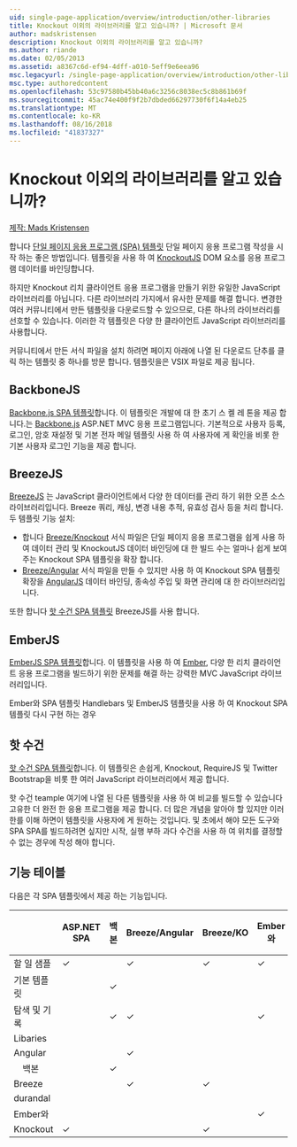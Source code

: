 ```yaml
---
uid: single-page-application/overview/introduction/other-libraries
title: Knockout 이외의 라이브러리를 알고 있습니까? | Microsoft 문서
author: madskristensen
description: Knockout 이외의 라이브러리를 알고 있습니까?
ms.author: riande
ms.date: 02/05/2013
ms.assetid: a8367c6d-ef94-4dff-a010-5eff9e6eea96
msc.legacyurl: /single-page-application/overview/introduction/other-libraries
msc.type: authoredcontent
ms.openlocfilehash: 53c97580b45bb40a6c3256c8038ec5c8b861b69f
ms.sourcegitcommit: 45ac74e400f9f2b7dbded66297730f6f14a4eb25
ms.translationtype: MT
ms.contentlocale: ko-KR
ms.lasthandoff: 08/16/2018
ms.locfileid: "41837327"
---
```

<a name="know-a-library-other-than-knockout"></a>Knockout 이외의 라이브러리를 알고 있습니까?
====================
[제작: Mads Kristensen](https://github.com/madskristensen)

합니다 [단일 페이지 응용 프로그램 (SPA) 템플릿](knockoutjs-template.md) 단일 페이지 응용 프로그램 작성을 시작 하는 좋은 방법입니다. 템플릿을 사용 하 여 [KnockoutJS](http://knockoutjs.com/) DOM 요소를 응용 프로그램 데이터를 바인딩합니다.

하지만 Knockout 리치 클라이언트 응용 프로그램을 만들기 위한 유일한 JavaScript 라이브러리를 아닙니다. 다른 라이브러리 가지에서 유사한 문제를 해결 합니다. 변경한 여러 커뮤니티에서 만든 템플릿을 다운로드할 수 있으므로, 다른 하나의 라이브러리를 선호할 수 있습니다. 이러한 각 템플릿은 다양 한 클라이언트 JavaScript 라이브러리를 사용합니다.

커뮤니티에서 만든 서식 파일을 설치 하려면 페이지 아래에 나열 된 다운로드 단추를 클릭 하는 템플릿 중 하나를 방문 합니다. 템플릿을은 VSIX 파일로 제공 됩니다.

## <a name="backbonejs"></a>BackboneJS

[Backbone.js SPA 템플릿](../templates/backbonejs-template.md)합니다. 이 템플릿은 개발에 대 한 초기 스 켈 레 톤을 제공 합니다.는 [Backbone.js](http://backbonejs.org/) ASP.NET MVC 응용 프로그램입니다. 기본적으로 사용자 등록, 로그인, 암호 재설정 및 기본 전자 메일 템플릿 사용 하 여 사용자에 게 확인을 비롯 한 기본 사용자 로그인 기능을 제공 합니다.

## <a name="breezejs"></a>BreezeJS

[BreezeJS](http://www.breezejs.com/?utm_source=ms-spa) 는 JavaScript 클라이언트에서 다양 한 데이터를 관리 하기 위한 오픈 소스 라이브러리입니다. Breeze 쿼리, 캐싱, 변경 내용 추적, 유효성 검사 등을 처리 합니다. 두 템플릿 기능 설치:

- 합니다 [Breeze/Knockout](../templates/breezeknockout-template.md) 서식 파일은 단일 페이지 응용 프로그램을 쉽게 사용 하 여 데이터 관리 및 KnockoutJS 데이터 바인딩에 대 한 빌드 수는 얼마나 쉽게 보여 주는 Knockout SPA 템플릿을 확장 합니다.
- [Breeze/Angular](../templates/breezeangular-template.md) 서식 파일을 만들 수 있지만 사용 하 여 Knockout SPA 템플릿 확장을 [AngularJS](http://angularjs.org) 데이터 바인딩, 종속성 주입 및 화면 관리에 대 한 라이브러리입니다.

또한 합니다 [핫 수건 SPA 템플릿](../templates/hottowel-template.md) BreezeJS를 사용 합니다.

## <a name="emberjs"></a>EmberJS

[EmberJS SPA 템플릿](../templates/emberjs-template.md)합니다. 이 템플릿을 사용 하 여 [Ember](http://emberjs.com/), 다양 한 리치 클라이언트 응용 프로그램을 빌드하기 위한 문제를 해결 하는 강력한 MVC JavaScript 라이브러리입니다.

Ember와 SPA 템플릿 Handlebars 및 EmberJS 템플릿을 사용 하 여 Knockout SPA 템플릿 다시 구현 하는 경우

## <a name="hot-towel"></a>핫 수건

[핫 수건 SPA 템플릿](../templates/hottowel-template.md)합니다. 이 템플릿은 손쉽게, Knockout, RequireJS 및 Twitter Bootstrap을 비롯 한 여러 JavaScript 라이브러리에서 제공 합니다.

핫 수건 teample 여기에 나열 된 다른 템플릿을 사용 하 여 비교를 빌드할 수 있습니다 고유한 더 완전 한 응용 프로그램을 제공 합니다. 더 많은 개념을 알아야 할 있지만 이러한를 이해 하면이 템플릿을 사용자에 게 원하는 것입니다. 및 초에서 해야 모든 도구와 SPA SPA를 빌드하려면 싶지만 시작, 실행 부하 과다 수건을 사용 하 여 위치를 결정할 수 없는 경우에 작성 해야 합니다.

## <a name="feature-table"></a>기능 테이블

다음은 각 SPA 템플릿에서 제공 하는 기능입니다.


|                        | ASP.NET SPA | 백본 | Breeze/Angular | Breeze/KO |  Ember와   | 핫 수건 |
|------------------------|-------------|----------|----------------|-----------|----------|-----------|
|      할 일 샘플       |  &#10003;   |          |    &#10003;    | &#10003;  | &#10003; |           |
|     기본 템플릿      |             | &#10003; |                |           |          | &#10003;  |
| 탐색 및 기록 |             | &#10003; |    &#10003;    |           | &#10003; | &#10003;  |
|        Libaries        |             |          |                |           |          |           |
|        Angular         |             |          |    &#10003;    |           |          |           |
|    &#8195;백본     |             | &#10003; |                |           |          |           |
|         Breeze         |             |          |    &#10003;    | &#10003;  |          | &#10003;  |
|        durandal        |             |          |                |           |          | &#10003;  |
|         Ember와          |             |          |                |           | &#10003; |           |
|        Knockout        |  &#10003;   |          |                | &#10003;  |          | &#10003;  |

